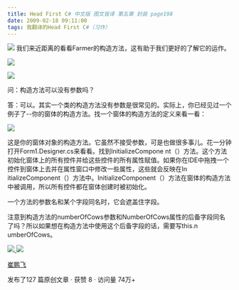 ```yaml
---
title: Head First C# 中文版 图文皆译 第五章 封装 page198
date: 2009-02-18 09:11:00
tags: 我翻译的Head First C#（习作）
---
```

![](https://p-blog.csdn.net/images/p_blog_csdn_net/cuipengfei1/EntryImages/20090218/2009-02-17_22-27-00.jpg) 我们来近距离的看看Farmer的构造方法，这有助于我们更好的了解它的运作。

![](https://p-blog.csdn.net/images/p_blog_csdn_net/cuipengfei1/EntryImages/20090218/2009-02-17_22-30-22.jpg)

![](https://p-blog.csdn.net/images/p_blog_csdn_net/cuipengfei1/EntryImages/20090218/2009-02-17_22-45-22.jpg)

问：构造方法可以没有参数吗？

答：可以。其实一个类的构造方法没有参数是很常见的。实际上，你已经见过一个例子了--你的窗体的构造方法。找一个窗体的构造方法的定义来看一看：

![](https://p-blog.csdn.net/images/p_blog_csdn_net/cuipengfei1/EntryImages/20090218/2009-02-17_22-48-28.jpg)

这是你的窗体对象的构造方法。它虽然不接受参数，可是也做很多事儿。花一分钟打开Form1.Designer.cs来看看。找到InitializeCompone
nt（）方法。这个方法初始化窗体上的所有控件并给这些控件的所有属性赋值。如果你在IDE中拖拽一个控件到窗体上去并在属性窗口中修改一些属性，这些就会反映在In
itializeComponent（）方法中。InitializeComponent（）方法在窗体的构造方法中被调用，所以所有控件都在窗体创建时被初始化。

一个方法的参数名和某个字段同名时，它会遮盖住字段。

注意到构造方法的numberOfCows参数和NumberOfCows属性的后备字段同名了吗？所以如果想在构造方法中使用这个后备字段的话，需要写this.n
umberOfCows。



[ ![](https://profile.csdnimg.cn/5/2/5/3_cuipengfei1)
![](https://g.csdnimg.cn/static/user-reg-year/1x/11.png)
](https://blog.csdn.net/cuipengfei1)

[ 崔鹏飞 ](https://blog.csdn.net/cuipengfei1)

发布了127 篇原创文章  ·  获赞 8  ·  访问量 74万+

